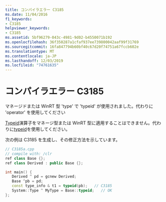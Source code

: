 ```yaml
---
title: コンパイラエラー C3185
ms.date: 11/04/2016
f1_keywords:
- C3185
helpviewer_keywords:
- C3185
ms.assetid: 5bf96279-043c-4981-9d02-b4550071b192
ms.openlocfilehash: 36f350287a1cfaf937ee739800042aaf99f31769
ms.sourcegitcommit: 16fa847794b60bf40c67d20f74751a67fccb602e
ms.translationtype: MT
ms.contentlocale: ja-JP
ms.lasthandoff: 12/03/2019
ms.locfileid: "74761635"
---
```

# <a name="compiler-error-c3185"></a>コンパイラエラー C3185

マネージドまたは WinRT 型 'type' で 'typeid' が使用されました。代わりに 'operator' を使用してください

[Typeid](../../cpp/typeid-operator.md)演算子をマネージ型または WinRT 型に適用することはできません。代わりに[typeid](../../extensions/typeid-cpp-component-extensions.md)を使用してください。

次の例は C3185 を生成し、その修正方法を示しています。

```cpp
// C3185a.cpp
// compile with: /clr
ref class Base {};
ref class Derived : public Base {};

int main() {
   Derived ^ pd = gcnew Derived;
   Base ^pb = pd;
   const type_info & t1 = typeid(pb);   // C3185
   System::Type ^ MyType = Base::typeid;   // OK
};
```
